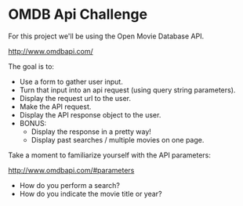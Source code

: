 OMDB Api Challenge
=================================

For this project we'll be using the Open Movie Database API.

http://www.omdbapi.com/

The goal is to:
- Use a form to gather user input.
- Turn that input into an api request (using query string parameters).
- Display the request url to the user.
- Make the API request.
- Display the API response object to the user.
- BONUS: 
	- Display the response in a pretty way!
	- Display past searches / multiple movies on one page.


Take a moment to familiarize yourself with the API parameters:

http://www.omdbapi.com/#parameters

- How do you perform a search?
- How do you indicate the movie title or year?